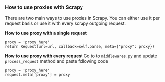 ### How to use proxies with Scrapy

There are two main ways to use proxies in Scrapy. You can either use it per request basis or use it with every scrapy outgoing request. 

**How to use proxy with a single request**

```
proxy = 'proxy_here'
return Request(url=url, callback=self.parse, meta={"proxy": proxy})
```

**How to use proxy with every request**
Go to to `middlewares.py` and update `process_request` method and paste following code

```
proxy = 'proxy_here'
request.meta['proxy'] = proxy
```
